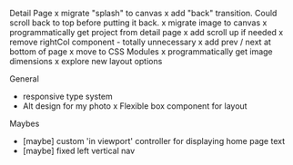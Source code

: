 


Detail Page
x migrate "splash" to canvas
x add "back" transition. Could scroll back to top before putting it back.
x migrate image to canvas
x programmatically get project from detail page
x add scroll up if needed
x remove rightCol component - totally unnecessary
x add prev / next at bottom of page
x move to CSS Modules
x programmatically get image dimensions
x explore new layout options

General
- responsive type system
- Alt design for my photo
x Flexible box component for layout

Maybes
- [maybe] custom 'in viewport' controller for displaying home page text
- [maybe] fixed left vertical nav

